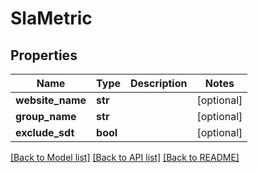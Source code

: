 # SlaMetric

## Properties
Name | Type | Description | Notes
------------ | ------------- | ------------- | -------------
**website_name** | **str** |  | [optional] 
**group_name** | **str** |  | [optional] 
**exclude_sdt** | **bool** |  | [optional] 

[[Back to Model list]](../README.md#documentation-for-models) [[Back to API list]](../README.md#documentation-for-api-endpoints) [[Back to README]](../README.md)

